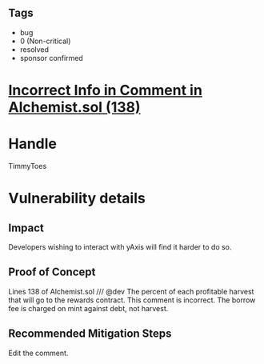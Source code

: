 ## Tags

- bug
- 0 (Non-critical)
- resolved
- sponsor confirmed

# [Incorrect Info in Comment in Alchemist.sol (138)](https://github.com/code-423n4/2021-11-yaxis-findings/issues/6) 

# Handle

TimmyToes


# Vulnerability details

## Impact
Developers wishing to interact with yAxis will find it harder to do so.

## Proof of Concept
Lines 138 of Alchemist.sol
/// @dev The percent of each profitable harvest that will go to the rewards contract.
This comment is incorrect. The borrow fee is charged on mint against debt, not harvest.

## Recommended Mitigation Steps
Edit the comment.


